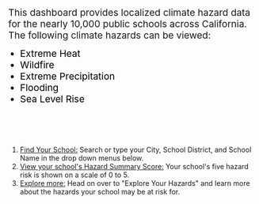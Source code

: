 <br>
<span style="font-size:19px;">This dashboard provides localized climate hazard data for the nearly 10,000 public schools across California. The following climate hazards can be viewed:
</span>

<ul>
   <li style="color:black;font-size:19px">Extreme Heat</li>
   <li style="color:black;font-size:19px">Wildfire</li>
   <li style="color:black;font-size:19px">Extreme Precipitation</li>
   <li style="color:black;font-size:19px">Flooding</li>
   <li style="color:black;font-size:19px">Sea Level Rise</li>
  </ul>
<br>

<span style="color:black;font-size:19px"><br>
1. <u>Find Your School:</u> Search or type your City, School District, and School Name in the drop down menus below.<br>
2. <u>View your school's Hazard Summary Score:</u> Your school's five hazard risk is shown on a scale of 0 to 5.<br>
3. <u>Explore more:</u> Head on over to "Explore Your Hazards" and learn more about the hazards your school may be at risk for.   
